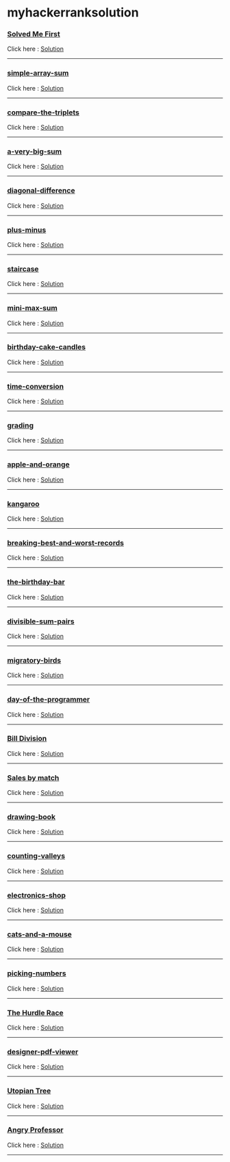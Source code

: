 # myhackerranksolution

### <a href="https://www.hackerrank.com/challenges/solve-me-first/problem?isFullScreen=true" target="_blank" alt="solved me first">Solved Me First</a><br/>
<span>Click here : </span><a href="https://user-images.githubusercontent.com/101567054/210952010-bb5e758a-7eb6-41d3-b42b-841d5f084f81.png">Solution</a>
<hr/>

### <a href="https://www.hackerrank.com/challenges/simple-array-sum/problem?isFullScreen=true" target="_blank" alt="simple-array-sum">simple-array-sum</a><br/>
<span>Click here : </span><a href="https://user-images.githubusercontent.com/101567054/210952416-f252d80c-8366-4ccc-beb7-090267a7ebe9.png">Solution</a>
<hr/>

### <a href="https://www.hackerrank.com/challenges/compare-the-triplets/problem?isFullScreen=true" target="_blank" alt="compare-the-triplets">compare-the-triplets</a><br/>
<span>Click here : </span><a href="https://user-images.githubusercontent.com/101567054/210953426-c6201458-7321-4eea-9534-54d0b999b81e.png">Solution</a>
<hr/>

### <a href="https://www.hackerrank.com/challenges/a-very-big-sum/problem?isFullScreen=true" target="_blank" alt="a-very-big-sum">a-very-big-sum</a><br/>
<span>Click here : </span><a href="https://user-images.githubusercontent.com/101567054/210955362-0c323865-5e0e-4cf0-8204-51a17bfca3d4.png">Solution</a>
<hr/>

### <a href="https://www.hackerrank.com/challenges/diagonal-difference/problem?isFullScreen=true" target="_blank" alt="diagonal-difference">diagonal-difference</a><br/>
<span>Click here : </span><a href="https://user-images.githubusercontent.com/101567054/210955879-52b05318-7686-4e06-a2df-4ff1c67623ed.png">Solution</a>
<hr/>

### <a href="https://www.hackerrank.com/challenges/plus-minus/problem?isFullScreen=true" target="_blank" alt="plus-minus">plus-minus</a><br/>
<span>Click here : </span><a href="https://user-images.githubusercontent.com/101567054/210956486-730a516f-4ae9-46d2-b7af-0ff8d08f7279.png">Solution</a>
<hr/>

### <a href="https://www.hackerrank.com/challenges/staircase/problem?isFullScreen=true" target="_blank" alt="staircase">staircase</a><br/>
<span>Click here : </span><a href="https://user-images.githubusercontent.com/101567054/210957009-50a60fb1-9527-4b16-ac49-e52179c5a57e.png">Solution</a>
<hr/>

### <a href="https://www.hackerrank.com/challenges/mini-max-sum/problem?isFullScreen=true" target="_blank" alt="mini-max-sum">mini-max-sum</a><br/>
<span>Click here : </span><a href="https://user-images.githubusercontent.com/101567054/210957422-1f6aa403-4924-4a07-a2f3-8531df1af969.png">Solution</a>
<hr/>

### <a href="https://www.hackerrank.com/challenges/birthday-cake-candles/problem?isFullScreen=true" target="_blank" alt="birthday-cake-candles">birthday-cake-candles</a><br/>
<span>Click here : </span><a href="https://user-images.githubusercontent.com/101567054/210957844-1850fe68-1f31-4c77-a568-b63da31bc090.png">Solution</a>
<hr/>

### <a href="https://www.hackerrank.com/challenges/time-conversion/problem?isFullScreen=true" target="_blank" alt="time-conversion">time-conversion</a><br/>
<span>Click here : </span><a href="https://user-images.githubusercontent.com/101567054/210958212-41aaca05-c71a-43e3-b26b-3f795d68af6f.png">Solution</a>
<hr/>

### <a href="https://www.hackerrank.com/challenges/grading/problem?isFullScreen=true" target="_blank" alt="grading">grading</a><br/>
<span>Click here : </span><a href="https://user-images.githubusercontent.com/101567054/210958551-c345ba80-7e00-4bd7-bdb4-918895f3bee5.png">Solution</a>
<hr/>


### <a href="https://www.hackerrank.com/challenges/apple-and-orange/problem?isFullScreen=true" target="_blank" alt="apple-and-orange">apple-and-orange</a><br/>
<span>Click here : </span><a href="https://user-images.githubusercontent.com/101567054/210958883-4c287ffa-ebdc-4cf5-ab83-d21be4fcb748.png">Solution</a>
<hr/>

### <a href="https://www.hackerrank.com/challenges/kangaroo/problem?isFullScreen=true" target="_blank" alt="kangaroo">kangaroo</a><br/>
<span>Click here : </span><a href="https://user-images.githubusercontent.com/101567054/210959365-03f48481-01b8-42fb-8dba-2d6f4b670049.png">Solution</a>
<hr/>

### <a href="https://www.hackerrank.com/challenges/breaking-best-and-worst-records/problem?isFullScreen=true" target="_blank" alt="breaking-best-and-worst-records">breaking-best-and-worst-records</a><br/>
<span>Click here : </span><a href="https://user-images.githubusercontent.com/101567054/210959874-ca57f09e-301a-45d9-ab1b-dff2072ca9b9.png">Solution</a>
<hr/>

### <a href="https://www.hackerrank.com/challenges/the-birthday-bar/problem?isFullScreen=true" target="_blank" alt="the-birthday-bar">the-birthday-bar</a><br/>
<span>Click here : </span><a href="https://user-images.githubusercontent.com/101567054/210960319-bf2fe8b0-d106-418f-958d-904f891f4c3a.png">Solution</a>
<hr/>


### <a href="https://www.hackerrank.com/challenges/divisible-sum-pairs/problem?isFullScreen=true" target="_blank" alt="divisible-sum-pairs">divisible-sum-pairs</a><br/>
<span>Click here : </span><a href="https://user-images.githubusercontent.com/101567054/210999767-8f33dfa1-be49-459f-b378-8cf37aee512d.png">Solution</a>
<hr/>

### <a href="https://www.hackerrank.com/challenges/migratory-birds/problem?isFullScreen=true" target="_blank" alt="migratory-birds">migratory-birds</a><br/>
<span>Click here : </span><a href="https://user-images.githubusercontent.com/101567054/210999773-357c1d64-9da0-4002-bd90-b20f3c96a861.png">Solution</a>
<hr/>

### <a href="https://www.hackerrank.com/challenges/day-of-the-programmer/problem?isFullScreen=true" target="_blank" alt="day-of-the-programmer">day-of-the-programmer</a><br/>
<span>Click here : </span><a href="https://user-images.githubusercontent.com/101567054/210999786-f0e7085d-4857-4a47-b354-e656b09be0ad.png">Solution</a>
<hr/>


### <a href="https://www.hackerrank.com/challenges/bon-appetit/problem?isFullScreen=true" target="_blank" alt="bon-appetit">Bill Division</a><br/>
<span>Click here : </span><a href="https://user-images.githubusercontent.com/101567054/210999808-1815edde-b3c2-4d3a-8fe5-3e2a98f7e5dc.png">Solution</a>
<hr/>

### <a href="https://www.hackerrank.com/challenges/sock-merchant/problem?isFullScreen=true" target="_blank" alt="sock-merchant">Sales by match</a><br/>
<span>Click here : </span><a href="https://user-images.githubusercontent.com/101567054/210999816-1e0eb107-87a9-4ccb-a3f5-5b687b6481ce.png">Solution</a>
<hr/>

### <a href="https://www.hackerrank.com/challenges/drawing-book/problem?isFullScreen=true" target="_blank" alt="drawing-book">drawing-book</a><br/>
<span>Click here : </span><a href="https://user-images.githubusercontent.com/101567054/210999834-01881810-edc3-442a-92d6-c8a0468fc515.png">Solution</a>
<hr/>

### <a href="https://www.hackerrank.com/challenges/counting-valleys/problem?isFullScreen=true" target="_blank" alt="counting-valleys">counting-valleys</a><br/>
<span>Click here : </span><a href="https://user-images.githubusercontent.com/101567054/210999851-dbba33e0-10be-4108-abcb-9f4ae99294e1.png">Solution</a>
<hr/>

### <a href="https://www.hackerrank.com/challenges/electronics-shop/problem?isFullScreen=true" target="_blank" alt="electronics-shop">electronics-shop</a><br/>
<span>Click here : </span><a href="https://user-images.githubusercontent.com/101567054/210999857-9bfd1af0-bc9f-4677-86a9-b329324b79c7.png">Solution</a>
<hr/>

### <a href="https://www.hackerrank.com/challenges/cats-and-a-mouse/problem?isFullScreen=true" target="_blank" alt="cats-and-a-mouse">cats-and-a-mouse</a><br/>
<span>Click here : </span><a href="https://user-images.githubusercontent.com/101567054/210999880-7cdcb806-1bef-4b6a-b038-8453ce711f5b.png">Solution</a>
<hr/>


### <a href="https://www.hackerrank.com/challenges/picking-numbers/problem?isFullScreen=true" target="_blank" alt="picking-numbers">picking-numbers</a><br/>
<span>Click here : </span><a href="https://user-images.githubusercontent.com/101567054/210999890-fd2693e3-a3cb-4c17-a0a8-5003b956537e.png">Solution</a>
<hr/>


### <a href="https://www.hackerrank.com/challenges/the-hurdle-race/problem?isFullScreen=true" target="_blank" alt="the_hurdle_race">The Hurdle Race</a><br/>
<span>Click here : </span><a href="https://user-images.githubusercontent.com/101567054/210999897-fd1edf90-f0b8-40dd-af5c-938cd300c685.png">Solution</a>
<hr/>

### <a href="https://www.hackerrank.com/challenges/designer-pdf-viewer/problem?isFullScreen=true" target="_blank" alt="designer-pdf-viewer">designer-pdf-viewer</a><br/>
<span>Click here : </span><a href="https://user-images.githubusercontent.com/101567054/210999912-10be2358-c7fe-4ff5-9671-5c3f23fb79a2.png">Solution</a>
<hr/>

### <a href="https://www.hackerrank.com/challenges/utopian-tree/problem?isFullScreen=true" target="_blank" alt="utopian">Utopian Tree</a><br/>
<span>Click here : </span><a href="https://user-images.githubusercontent.com/101567054/210999948-b0304af6-0ed2-468c-8296-2eb7f771b828.png">Solution</a>
<hr/>

### <a href="https://www.hackerrank.com/challenges/angry-professor/problem?isFullScreen=true" target="_blank" alt="angry_professor">Angry Professor</a><br/>
<span>Click here : </span><a href="https://user-images.githubusercontent.com/101567054/210999959-a210ddca-5137-4e74-a94c-ed86b0e572a7.png">Solution</a>
<hr/>
